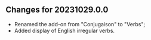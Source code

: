 ## Changes for 20231029.0.0

* Renamed the add-on from "Conjugaison" to "Verbs";
* Added display of English irregular verbs.
